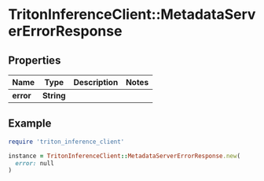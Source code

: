 # TritonInferenceClient::MetadataServerErrorResponse

## Properties

| Name | Type | Description | Notes |
| ---- | ---- | ----------- | ----- |
| **error** | **String** |  |  |

## Example

```ruby
require 'triton_inference_client'

instance = TritonInferenceClient::MetadataServerErrorResponse.new(
  error: null
)
```

